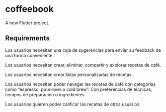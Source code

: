 # coffeebook

A new Flutter project.

## Requirements

Los usuarios necesitan una caja de sugerencias para enviar su feedback de una forma conveniente.

Los usuarios necesitan crear, eliminar, compartir y explorar recetas de café.

Los usuarios necesitan crear listas personalizadas de recetas.

Los usuarios necesitan poder navegar las recetas de café con categorías como “espresso, pour-over o cold brew”. Con preferencias de técnicas, tiempos de preparación o ingredientes.

Los usuarios quieren poder calificar las recetas de otros usuarios.